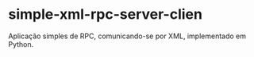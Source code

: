 # simple-xml-rpc-server-clien
Aplicação simples de RPC, comunicando-se por XML, implementado em Python.
